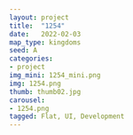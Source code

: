 ```yaml
---
layout: project
title:  "1254"
date:   2022-02-03
map_type: kingdoms
seed: A
categories:
- project
img_mini: 1254_mini.png
img: 1254.png
thumb: thumb02.jpg
carousel:
- 1254.png
tagged: Flat, UI, Development
---
```

